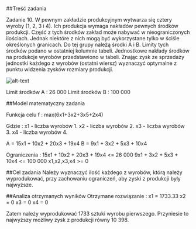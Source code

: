 ##Treść zadania

Zadanie 10. W pewnym zakładzie produkcyjnym wytwarza się cztery wyroby (1, 2, 3 i 4). Ich
produkcja wymaga nakładów pewnych środków produkcji. Część z tych środków zakład może
nabywać w nieograniczonych ilościach. Jednak niektóre z nich mogą być wykorzystane tylko w ściśle
określonych granicach. Do tej grupy należą środki A i B. Limity tych środków podano w ostatniej
kolumnie tabeli.
Jednostkowe nakłady środków na produkcje wyrobów przedstawiono w tabeli. Znając zysk ze
sprzedaży jednostki każdego z wyrobów (ostatni wiersz) wyznaczyć optymalne z punktu widzenia
zysków rozmiary produkcji.

![alt-text](https://imgur.com/c6XHaSX)

Limit środków A : 26 000
Limit środków B : 100 000

##Model matematyczny zadania

Funkcja celu f : max(6x1+3x2+3x5+2x4)

Gdzie :
x1 - liczba wyrobów 1.
x2 - liczba wyrobów 2.
x3 - liczba wyrobów 3.
x4 - liczba wyrobów 4.

A = 15x1 + 10x2 + 20x3 + 19x4
B = 9x1 + 3x2 + 5x3 + 10x4

Ograniczenia :
15x1 + 10x2 + 20x3 + 19x4 <= 26 000
9x1 + 3x2 + 5x3 + 10x4 <= 100 000
x1,x2,x3,x4 >= 0

##Cel zadania
Należy wyznaczyć ilość każdego z wyrobów, którą należy wyprodukować, przy zachowaniu ograniczeń, aby zyski z produkcji były najwyższe.               

##Analiza otrzymanych wyników
Otrzymane rozwiązanie :
x1 = 1733.33
x2 = 0
x3 = 0
x4 = 0

Zatem należy wyprodukować 1733 sztuki wyrobu pierwszego. Przyniesie to najwyższy możliwy zysk z produkcji równy 10 398.

